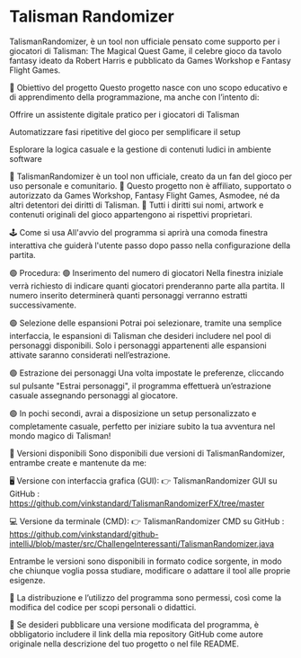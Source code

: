 # Talisman Randomizer

TalismanRandomizer, è un tool non ufficiale pensato come supporto per i giocatori di Talisman: The Magical Quest Game, il celebre gioco da tavolo fantasy ideato da Robert Harris e pubblicato da Games Workshop e Fantasy Flight Games.

🎯 Obiettivo del progetto Questo progetto nasce con uno scopo educativo e di apprendimento della programmazione, ma anche con l’intento di:

Offrire un assistente digitale pratico per i giocatori di Talisman

Automatizzare fasi ripetitive del gioco per semplificare il setup

Esplorare la logica casuale e la gestione di contenuti ludici in ambiente software

🔴 TalismanRandomizer è un tool non ufficiale, creato da un fan del gioco per uso personale e comunitario. 🔴 Questo progetto non è affiliato, supportato o autorizzato da Games Workshop, Fantasy Flight Games, Asmodee, né da altri detentori dei diritti di Talisman. 🔴 Tutti i diritti sui nomi, artwork e contenuti originali del gioco appartengono ai rispettivi proprietari.

🕹️ Come si usa All'avvio del programma si aprirà una comoda finestra interattiva che guiderà l'utente passo dopo passo nella configurazione della partita.

🟢 Procedura: 🟢 Inserimento del numero di giocatori Nella finestra iniziale verrà richiesto di indicare quanti giocatori prenderanno parte alla partita. Il numero inserito determinerà quanti personaggi verranno estratti successivamente.

🟢 Selezione delle espansioni Potrai poi selezionare, tramite una semplice interfaccia, le espansioni di Talisman che desideri includere nel pool di personaggi disponibili. Solo i personaggi appartenenti alle espansioni attivate saranno considerati nell’estrazione.

🟢 Estrazione dei personaggi Una volta impostate le preferenze, cliccando sul pulsante "Estrai personaggi", il programma effettuerà un’estrazione casuale assegnando personaggi al giocatore.

🟢 In pochi secondi, avrai a disposizione un setup personalizzato e completamente casuale, perfetto per iniziare subito la tua avventura nel mondo magico di Talisman!

🔗 Versioni disponibili Sono disponibili due versioni di TalismanRandomizer, entrambe create e mantenute da me:

🖥️ Versione con interfaccia grafica (GUI): 👉 TalismanRandomizer GUI su GitHub : https://github.com/vinkstandard/TalismanRandomizerFX/tree/master

💻 Versione da terminale (CMD): 👉 TalismanRandomizer CMD su GitHub : https://github.com/vinkstandard/github-intelliJ/blob/master/src/ChallengeInteressanti/TalismanRandomizer.java

Entrambe le versioni sono disponibili in formato codice sorgente, in modo che chiunque voglia possa studiare, modificare o adattare il tool alle proprie esigenze.

🔴 La distribuzione e l’utilizzo del programma sono permessi, così come la modifica del codice per scopi personali o didattici.

🔴 Se desideri pubblicare una versione modificata del programma, è obbligatorio includere il link della mia repository GitHub come autore originale nella descrizione del tuo progetto o nel file README.
